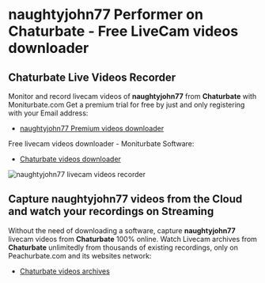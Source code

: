 # naughtyjohn77 Performer on Chaturbate - Free LiveCam videos downloader

## Chaturbate Live Videos Recorder

Monitor and record livecam videos of **naughtyjohn77** from **Chaturbate** with Moniturbate.com
Get a premium trial for free by just and only registering with your Email address:
* [naughtyjohn77 Premium videos downloader](https://moniturbate.com/request-demo-licence-key.html)

Free livecam videos downloader - Moniturbate Software:
* [Chaturbate videos downloader](https://moniturbate.com/moniturbate-download-software.html)

![naughtyjohn77 livecam videos recorder](https://peachurnet.com/templates/moniturbate-software.png)


## Capture naughtyjohn77 videos from the Cloud and watch your recordings on Streaming

Without the need of downloading a software, capture **naughtyjohn77** livecam videos from **Chaturbate** 100% online.
Watch Livecam archives from **Chaturbate** unlimitedly from thousands of existing recordings, only on Peachurbate.com and its websites network:
* [Chaturbate videos archives](https://peachurnet.com/)